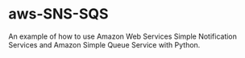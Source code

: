 # aws-SNS-SQS
An example of how to use Amazon Web Services Simple Notification Services and  Amazon Simple Queue Service with Python.
